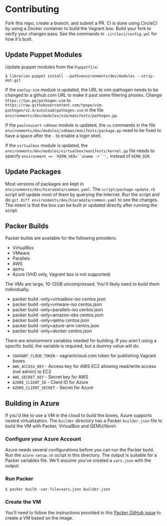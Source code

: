 # Contributing

Fork this repo, create a branch, and submit a PR. CI is done using CircleCI by using a Docker container to build the Vagrant box. Build your fork to verify your changes pass. See the commands in `.circleci/config.yml` for how it's built.

## Update Puppet Modules

Update puppet modules from the `Puppetfile`:
```shell
$ librarian-puppet install --path=environments/dev/modules --strip-dot-git
```

If the `zanloy-vim` module is updated, the URL to vim-pathogen needs to be changed to a github.com URL to make it past some filtering proxies. Change `https://tpo.pe/pathogen.vim` to `https://raw.githubusercontent.com/tpope/vim-pathogen/v2.4/autoload/pathogen.vim` in the file `environments/dev/modules/vim/manifests/pathogen.pp`.

If the `paulosuzart-sdkman` module is updated, the `su` commands in the file `environments/dev/modules/sdkman/manifests/package.pp` need to be fixed to have a space after the ` - ` to enable a login shell.

If the `virtualbox` module is updated, the `environments/dev/modules/virtualbox/manifests/kernel.pp` file needs to specify `environment => 'KERN_VER=``uname -r``',` instead of `KERN_DIR`.

## Update Packages

Most versions of packages are kept in `environments/dev/hieradata/common.yaml`. The `script/package-update.rb` script will update most of them by querying the Internet. Run the script and do `git diff environments/dev/hieradata/common.yaml` to see the changes. The intent is that the box can be built or updated directly after running the script.

## Packer Builds

Packer builds are available for the following providers:

* VirtualBox
* VMware
* Parallels
* AWS
* qemu
* Azure (VHD only, Vagrant box is not supported)

The VMs are large, 10-12GB uncompressed. You'll likely need to build them individually.

* packer build -only=virtualbox-iso centos.json
* packer build -only=vmware-iso     centos.json
* packer build -only=parallels-iso  centos.json
* packer build -only=amazon-ebs     centos.json
* packer build -only=qemu           centos.json
* packer build -only=azure-arm      centos.json
* packer build -only=docker         centos.json

There are environment variables needed for building. If you aren't using a specific build, the variable is required, but a dummy value will do.

* `VAGRANT_CLOUD_TOKEN` - vagrantcloud.com token for publishing Vagrant boxes
* `AWS_ACCESS_KEY` - Access key for AWS EC2 allowing read/write access (not admin) to EC2
* `AWS_SECRET_KEY` - Secret key for AWS
* `AZURE_CLIENT_ID` - Client ID for Azure
* `AZURE_CLIENT_SECRET` - Secret for Azure

## Building in Azure

If you'd like to use a VM in the cloud to build the boxes, Azure supports nested virtualization. The `builder` directory has a Packer `builder.json` file to build the VM with Packer, VirtualBox and QEMU/libvirt.

### Configure your Azure Account

Azure needs several configurations before you can run the Packer build. Run the `azure-setup.sh` script in this directory. The output is suitable for a Packer variables file. We'll assume you've created a `vars.json` with the output.

### Run Packer

```shell
$ packer build -var-file=vars.json builder.json
```

### Create the VM

You'll need to follow the instructions provided in this [Packer GitHub issue](https://github.com/Azure/packer-azure/issues/201) to create a VM based on the image.
